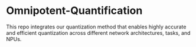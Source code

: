 # Omnipotent-Quantification
This repo integrates our quantization method that enables highly accurate and efficient quantization across different network architectures, tasks, and NPUs.
